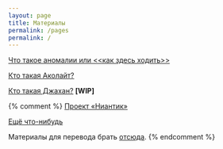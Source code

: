 ```yaml
---
layout: page
title: Материалы
permalink: /pages
permalink: /
---
```


[Что такое аномалии или <<как здесь ходить>>](/pages/anomalies-101)

[Кто такая Аколайт?](/pages/who-is-acolyte)

[Кто такая Джахан?](/pages/who-is-jahan) **[WIP]**

{% comment %}
[Проект «Ниантик»](/pages/niantic-project)

[Ещё что-нибудь](/pages/escho-chto-nibud)

Материалы для перевода брать [отсюда](https://fevgames.net/ingress/lore/characters/).
{% endcomment %}